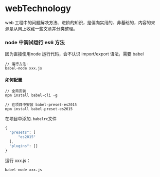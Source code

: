 # webTechnology
web 工程中的问题解决方法、进阶的知识，是偏向实用的、非基础的，内容的来源是从网上收藏一些文章并分类整理。


### node 中调试运行 es6 方法
因为直接使用node 运行代码，会不认识 import/export 语法，需要 babel 
```
// 运行方法：
babel-node xxx.js
```

#### 如何配置
```
// 全局安装
npm install babel-cli -g

// 在项目中安装 babel-preset-es2015
npm install babel-preset-es2015 
```
在项目中添加`.babelrc`文件
```js
{
  "presets": [
      "es2015"
  ],
  "plugins": []
}
```

运行 xxx.js：
```
babel-node xxx.js
```